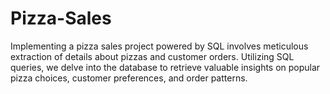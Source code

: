 # Pizza-Sales
Implementing a pizza sales project powered by SQL involves meticulous extraction of details about pizzas and customer orders. Utilizing SQL queries, we delve into the database to retrieve valuable insights on popular pizza choices, customer preferences, and order patterns.
